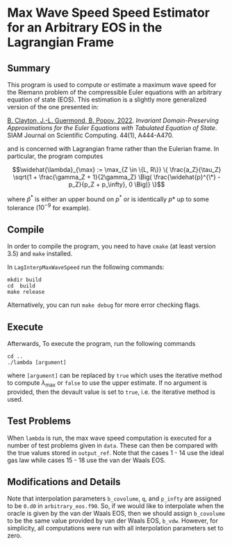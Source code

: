 # Max Wave Speed Speed Estimator for an Arbitrary EOS in the Lagrangian Frame

## Summary

This program is used to compute or estimate a maximum wave speed for
the Riemann problem of the compressible Euler equations with an
arbitrary equation of state (EOS). This estimation is a slightly more generalized version of the one presented in:

[B. Clayton, J.-L. Guermond, B.
Popov, 2022](https://epubs.siam.org/doi/abs/10.1137/21M1414097). *Invariant
Domain-Preserving Approximations for the Euler Equations with
Tabulated Equation of State*. SIAM Journal on Scientific Computing. 44(1), A444-A470.

and is concerned with Lagrangian frame rather than the Eulerian frame. In particular, the program computes
   
$$\widehat{\lambda}_{\max} := \max_{Z \in \{L, R\}} \{ \frac{a_Z}{\tau_Z} \sqrt{1 + \frac{\gamma_Z + 1}{2\gamma_Z} \Big( \frac{\widehat{p}^{\*} - p_Z}{p_Z + p_\infty}, 0 \Big)} \}$$

where $\widehat{p}^*$ is either an upper bound on $p^*$ or is identically $p*$ up to some tolerance ($10^{-9}$ for example).  

## Compile 

In order to compile the program, you need to have `cmake` (at least version
3.5) and `make` installed. 

In `LagInterpMaxWaveSpeed` run the following commands:  
```
mkdir build
cd  build
make release
```
Alternatively, you can run `make debug` for more error checking flags. 

## Execute

Afterwards, To execute the program, run the following commands
```
cd ..
./lambda [argument]
```
where `[argument]` can be replaced by `true` which uses the iterative
method to compute $\lambda_{\text{max}}$ or `false` to use the upper
estimate. If no argument is provided, then the devault value is set to
`true`, i.e. the iterative method is used.

## Test Problems

When `lambda` is run, the max wave speed computation is executed for a
number of test problems given in `data`. These can then be compared
with the true values stored in `output_ref`. Note that the cases 1 -
14 use the ideal gas law while cases 15 - 18 use the van der Waals
EOS.

## Modifications and Details

Note that interpolation parameters `b_covolume`, `q`, and `p_infty`
are assigned to be `0.d0` in `arbitrary_eos.f90`. So, if we would like
to interpolate when the oracle is given by the van der Waals EOS, then
we should assign `b_covolume` to be the same value provided by van der
Waals EOS, `b_vdw`. However, for simplicity, all computations were run
with all interpolation parameters set to zero.
